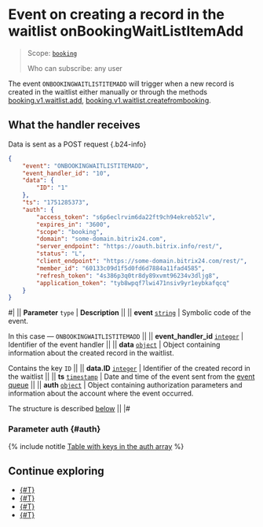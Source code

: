 # Event on creating a record in the waitlist onBookingWaitListItemAdd

> Scope: [`booking`](../../../scopes/permissions.md)
>
> Who can subscribe: any user

The event `ONBOOKINGWAITLISTITEMADD` will trigger when a new record is created in the waitlist either manually or through the methods [booking.v1.waitlist.add](../booking-v1-waitlist-add.md), [booking.v1.waitlist.createfrombooking](../booking-v1-waitlist-createfrombooking.md).

## What the handler receives

Data is sent as a POST request {.b24-info}

```json
{
    "event": "ONBOOKINGWAITLISTITEMADD",
    "event_handler_id": "10",
    "data": {
        "ID": "1"
    },
    "ts": "1751285373",
    "auth": {
        "access_token": "s6p6eclrvim6da22ft9ch94ekreb52lv",
        "expires_in": "3600",
        "scope": "booking",
        "domain": "some-domain.bitrix24.com",
        "server_endpoint": "https://oauth.bitrix.info/rest/",
        "status": "L",
        "client_endpoint": "https://some-domain.bitrix24.com/rest/",
        "member_id": "60133c09d1f5d0fd6d7884a11fad4585",
        "refresh_token": "4s386p3q0tr8dy89xvmt96234v3dljg8",
        "application_token": "tyb8wpqf7lwi471nsiv9yr1eybkafqcq"
    }
}
```

#|
|| **Parameter**
`type` | **Description** ||
|| **event**
[`string`](../../../data-types.md) | Symbolic code of the event.

In this case — `ONBOOKINGWAITLISTITEMADD` ||
|| **event_handler_id**
[`integer`](../../../data-types.md) | Identifier of the event handler ||
|| **data**
[`object`](../../../data-types.md) | Object containing information about the created record in the waitlist.

Contains the key `ID` ||
|| **data.ID**
[`integer`](../../../data-types.md) | Identifier of the created record in the waitlist ||
|| **ts**
[`timestamp`](../../../data-types.md) | Date and time of the event sent from the [event queue](../../../events/index.md) ||
|| **auth**
[`object`](../../../data-types.md) | Object containing authorization parameters and information about the account where the event occurred.

The structure is described [below](#auth) ||
|#

### Parameter auth {#auth}

{% include notitle [Table with keys in the auth array](../../../../_includes/auth-params-in-events.md) %}

## Continue exploring

- [{#T}](../../../events/index.md)
- [{#T}](../../../events/event-bind.md)
- [{#T}](./on-booking-waitlistitem-delete.md)
- [{#T}](./on-booking-waitlistitem-update.md)